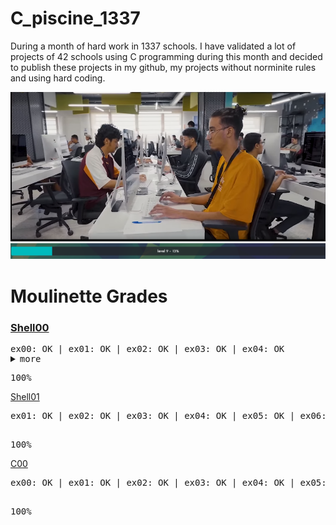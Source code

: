 # C_piscine_1337

During a month of hard work in 1337 schools. I have validated a lot of projects of 42 schools using C programming during this month and decided to publish these projects in my github, my projects without norminite rules and using hard coding.

<img src="https://github.com/wmBolles/C-piscine-1337/blob/main/images/Screenshot%202023-08-27%20120959.png">
<img src="https://github.com/wmBolles/C-piscine-1337/blob/main/images/Screenshot%202023-08-28%20210910.png">

<style>
  .no-newline {
    white-space: nowrap;
  }
</style>

  <h1>Moulinette Grades</h1>

### <a href="https://github.com/wmBolles/C-piscine-1337/tree/main/shell00"> Shell00</a>
  <pre>
ex00: OK | ex01: OK | ex02: OK | ex03: OK | ex04: OK <details class="no-newline"><summary>more</summary> ex05: OK | ex06: OK | ex07: OK | ex08: OK | ex09: OK </pre></details>
  <pre>100%</pre>

  <a href="https://github.com/wmBolles/C-piscine-1337/tree/main/shell01">Shell01</a>
  <pre>
ex01: OK | ex02: OK | ex03: OK | ex04: OK | ex05: OK | ex06: OK | ex07: OK | ex08: OK
  </pre>
  <pre>100%</pre>

  <a href="https://github.com/wmBolles/C-piscine-1337/tree/main/c00">C00</a>
  <pre>
ex00: OK | ex01: OK | ex02: OK | ex03: OK | ex04: OK | ex05: OK | ex06: OK | ex07: OK | ex08: OK
  </pre>
  <pre>100%</pre>
